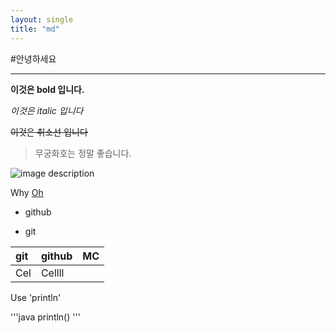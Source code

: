 ```yaml
---
layout: single
title: "md"
---
```



#안녕하세요


___


**이것은 bold 입니다.**

*이것은 italic 입니다*

~~이것은 취소선 입니다~~

> 무궁화호는 정말 좋습니다.

![image description](https://cdn-icons-png.flaticon.com/512/25/25231.png)

Why [Oh](https://url.kr/4b3emp)

 - github
 * git

|git|github|MC|
|:--|--|--:|
|Cel|Cellll||Ce|

Use 'println'

'''java
println()
'''
